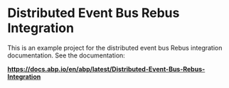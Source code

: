 # Distributed Event Bus Rebus Integration

This is an example project for the distributed event bus Rebus integration documentation. See the documentation:

**https://docs.abp.io/en/abp/latest/Distributed-Event-Bus-Rebus-Integration**